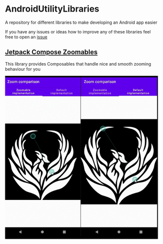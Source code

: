 # AndroidUtilityLibraries

A repository for different libraries to make developing an Android app easier

If you have any issues or ideas how to improve any of these libraries feel free to open an [issue](https://github.com/Mr-Pine/AndroidUtilityLibraries/issues/new/choose)

## [Jetpack Compose Zoomables]()

This library provides Composables that handle nice and smooth zooming behaviour for you

![](libraries/zoomable/Zoom_comparison.gif)
